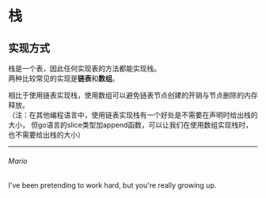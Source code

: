 # 栈    

## 实现方式
栈是一个表，因此任何实现表的方法都能实现栈。  
两种比较常见的实现是**链表**和**数组**。  

相比于使用链表实现栈，使用数组可以避免链表节点创建的开销与节点删除的内存释放。  
（注：在其他编程语言中，使用链表实现栈有一个好处是不需要在声明时给出栈的大小，
但go语言的slice类型加append函数，可以让我们在使用数组实现栈时，也不需要给出栈的大小）

---
###### Mario
I've been pretending to work hard, but you're really growing up.
